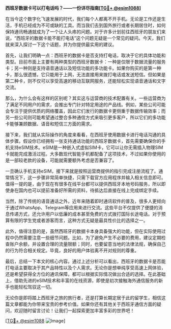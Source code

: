 **西班牙数据卡可以打电话吗？——一份详尽指南[[TG💪+ @esim1088](https://t.me/s/esim1088)]**

在当今这个数字化飞速发展的时代，我们每个人都离不开手机。无论是工作还是生活，手机已经成为不可或缺的工具。而当我们去到国外旅行或者长期居住时，如何保持通讯畅通就成为了一个让人头疼的问题。对于许多计划前往西班牙的朋友们来说，“西班牙的数据卡能不能打电话”这个问题无疑是一个常见的疑问。今天，我们就来深入探讨一下这个话题，并为你提供最实用的建议。

首先，让我们明确一点：西班牙的数据卡是否支持打电话，取决于它的具体功能和类型。目前市面上主要有两种类型的西班牙数据卡：一种是仅限于数据流量的服务卡；另一种则是支持语音通话以及短信功能的多功能卡。如果你购买的是第一种卡，那么很遗憾，它只能用于上网，无法直接用来拨打电话或发送短信。但如果是第二种卡，则不仅可以享受高速的移动互联网服务，还能轻松实现语音通话和文字交流。

那么，为什么会有这样的区别呢？其实这与运营商的技术配置有关。一些运营商为了满足不同用户的需求，会推出专门针对特定用途的产品线。例如，某些公司可能会专注于提供优质的网络覆盖，因此它们发行的数据卡更侧重于数据传输效率；而另一些公司则可能希望通过整合多种通信方式来吸引更多客户，所以它们的多功能卡能够兼顾数据、语音和短信三方面的需求。

接下来，我们就从实际操作的角度来看看，在西班牙使用数据卡进行电话沟通的具体步骤。假设你已经拥有一张支持通话功能的西班牙数据卡，首先需要确保你的手机支持eSIM技术。eSIM是一种嵌入式虚拟SIM卡，它可以让你无需插入物理SIM卡就能完成激活过程。大多数现代智能手机都配备了这项技术，不过如果你使用的是一部较老款的设备，可能就需要额外考虑是否兼容了。

一旦确认手机支持eSIM，接下来就是按照运营商提供的指引完成注册流程了。通常情况下，这一步骤非常简单快捷，只需下载官方应用程序并输入相关信息即可。值得一提的是，由于现在有很多在线平台都可以提供西班牙本地号码服务，所以即使身在国内也可以提前准备好所需的资料，待抵达后直接在线上完成绑定手续。

当然，除了传统的语音通话之外，近年来随着即时通讯软件的普及，很多人更倾向于通过WhatsApp、Telegram等应用来进行交流。这些平台不仅提供了便捷的消息传递方式，还允许用户以低廉的成本甚至免费的方式拨打国际长途电话。对于预算有限的学生党或者游客而言，这种方式无疑是最具性价比的选择之一。

此外，值得注意的是，虽然西班牙的数据卡本身具备强大的功能，但在实际使用过程中仍然需要注意一些细节问题。比如，为了避免产生不必要的费用，建议定期检查账户余额，并设置合理的流量限额；同时，也要留意当地的法律法规，确保自己的行为符合相关规定。毕竟，良好的用户体验离不开对规则的尊重。

最后，总结一下本文的核心内容。通过上述分析可以看出，西班牙的数据卡是否能打电话主要取决于其产品特性以及个人需求。无论你是想单纯享受高速上网体验，还是希望获得全方位的通讯保障，都可以根据实际情况做出合适的选择。在此基础上，借助先进的eSIM技术和丰富的在线资源，即使是初次接触海外通信服务的新手也能轻松驾驭这一切。

无论你是即将踏上西班牙之旅的旅行者，还是打算长期定居于此的留学生，相信这篇文章都能为你带来宝贵的参考价值。如果你还有其他关于西班牙通信方面的疑问，欢迎随时留言讨论！让我们一起探索更加丰富多彩的世界吧！

[[TG💪+ @esim1088](https://t.me/s/esim1088) ![Image](https://i.postimg.cc/4NQfJmqS/Snipaste-2025-05-13-00-14-12.png)]